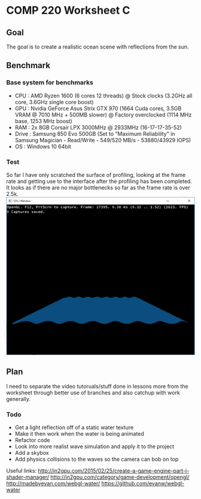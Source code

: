 # COMP 220 Worksheet C

## Goal
The goal is to create a realistic ocean scene with reflections from the sun.

## Benchmark

### Base system for benchmarks
 - CPU : AMD Ryzen 1600 (6 cores 12 threads) @ Stock clocks (3.2GHz all core, 3.6GHz single core boost)
 - GPU : Nvidia GeForce Asus Strix GTX 970 (1664 Cuda cores, 3.5GB VRAM @ 7010 MHz + 500MB slower) @ Factory overclocked (1114 MHz base, 1253 MHz boost)
 - RAM : 2x 8GB Corsair LPX 3000MHz @ 2933MHz (16-17-17-35-52)
 - Drive : Samsung 850 Evo 500GB (Set to "Maximum Reliability" in Samsung Magician - Read/Write - 549/520 MB/s - 53880/43929 IOPS)
 - OS : Windows 10 64bit

### Test
So far I have only scratched the surface of profiling, looking at the frame rate and getting use to the interface after the profiling has been completed. It looks as if there are no major bottlenecks so far as the frame rate is over 2.5k.
![alt text](profile_1.png)

## Plan
I need to separate the video tutoruals/stuff done in lessons more from the worksheet through better use of branches and also catchup with work generally. 

### Todo
- Get a light reflection off of a static water texture
- Make it then work when the water is being animated
- Refactor code
- Look into more realist wave simulation and apply it to the project
- Add a skybox
- Add physics collisions to the waves so the camera can bob on top


Useful links:
	http://in2gpu.com/2015/02/25/create-a-game-engine-part-i-shader-manager/
	http://in2gpu.com/category/game-development/opengl/
	http://madebyevan.com/webgl-water/
	https://github.com/evanw/webgl-water
	
